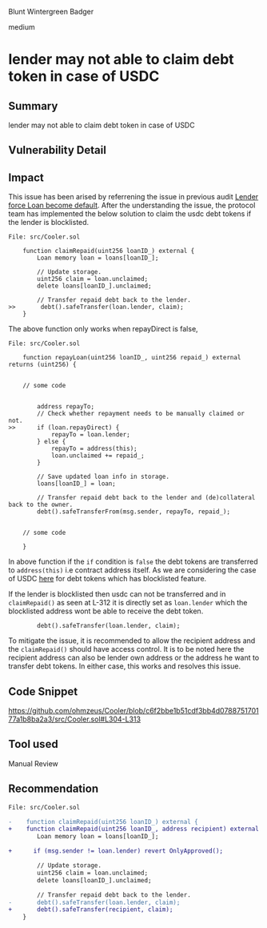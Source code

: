 Blunt Wintergreen Badger

medium

# lender may not able to claim debt token in case of USDC
## Summary
lender may not able to claim debt token in case of USDC 

## Vulnerability Detail
## Impact

This issue has been arised by referrening the issue in previous audit [Lender force Loan become default](https://github.com/sherlock-audit/2023-01-cooler-judging/issues/23). After the understanding the issue, the protocol team has implemented the below solution to claim the usdc debt tokens if the lender is blocklisted.

```Solidity
File: src/Cooler.sol

    function claimRepaid(uint256 loanID_) external {
        Loan memory loan = loans[loanID_];

        // Update storage.
        uint256 claim = loan.unclaimed;
        delete loans[loanID_].unclaimed;

        // Transfer repaid debt back to the lender.
>>       debt().safeTransfer(loan.lender, claim);
    }
```

The above function only works when repayDirect is false,

```Solidity
File: src/Cooler.sol

    function repayLoan(uint256 loanID_, uint256 repaid_) external returns (uint256) {


    // some code


        address repayTo;
        // Check whether repayment needs to be manually claimed or not.
>>      if (loan.repayDirect) {
            repayTo = loan.lender;
        } else {
            repayTo = address(this);
            loan.unclaimed += repaid_;
        }

        // Save updated loan info in storage.
        loans[loanID_] = loan;

        // Transfer repaid debt back to the lender and (de)collateral back to the owner.
        debt().safeTransferFrom(msg.sender, repayTo, repaid_);


    // some code

    }
```

In above function if the `if` condition is `false` the debt tokens are transferred to `address(this)` i.e contract address itself. As we are considering the case of USDC [here](https://github.com/d-xo/weird-erc20#tokens-with-blocklists) for debt tokens which has blocklisted feature. 

If the lender is blocklisted then usdc can not be transferred and in `claimRepaid()` as seen at L-312 it is directly set as `loan.lender` which the blocklisted address wont be able to receive the debt token.

```Solidity
        debt().safeTransfer(loan.lender, claim);
```

To mitigate the issue, it is recommended to allow the recipient address and the `claimRepaid()` should have access control. It is to be noted here the recipient address can also be lender own address or the address he want to transfer debt tokens. In either case, this works and resolves this issue.

## Code Snippet
https://github.com/ohmzeus/Cooler/blob/c6f2bbe1b51cdf3bb4d078875170177a1b8ba2a3/src/Cooler.sol#L304-L313

## Tool used
Manual Review

## Recommendation

```diff
File: src/Cooler.sol

-    function claimRepaid(uint256 loanID_) external {
+    function claimRepaid(uint256 loanID_, address recipient) external {
        Loan memory loan = loans[loanID_];

+      if (msg.sender != loan.lender) revert OnlyApproved();

        // Update storage.
        uint256 claim = loan.unclaimed;
        delete loans[loanID_].unclaimed;

        // Transfer repaid debt back to the lender.
-       debt().safeTransfer(loan.lender, claim);
+       debt().safeTransfer(recipient, claim);
    }
```
